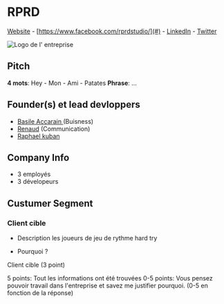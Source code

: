 # RPRD

[Website](#) - [https://www.facebook.com/rprdstudio/](#) - [LinkedIn](#) - [Twitter](#)  

![Logo de l' entreprise](NoLogo.png)
## Pitch
**4 mots**: Hey - Mon - Ami - Patates
**Phrase**: ...

## Founder(s) et lead devloppers
- [Basile Accarain ](#https://www.linkedin.com/in/basile-accarain-b136b614b/) (Buisness)
- [Renaud]() (Communication)
- [Raphael kuban](https://www.linkedin.com/in/raphael-kuban-74b50514a/)

## Company Info
 - 3 employés
 - 3 dévelopeurs 

## Custumer Segment
### Client cible
- Description les joueurs de jeu de rythme hard try

- Pourquoi ?

Client cible (3 point)

5 points: Tout les informations ont été trouvées
0-5 points: Vous pensez pouvoir travail dans l'entreprise et savez me justifier pourquoi. (0-5 en fonction de la réponse)
